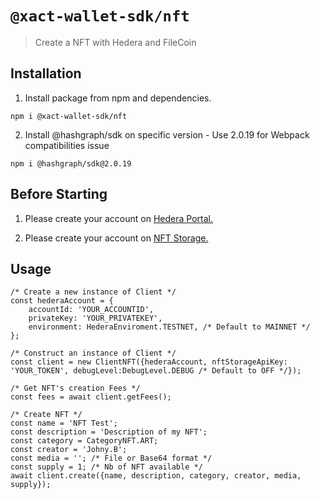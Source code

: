 # `@xact-wallet-sdk/nft`

> Create a NFT with Hedera and FileCoin

## Installation

1. Install package from npm and dependencies.

`npm i @xact-wallet-sdk/nft`

2. Install @hashgraph/sdk on specific version - Use 2.0.19 for Webpack compatibilities issue

`npm i @hashgraph/sdk@2.0.19`

## Before Starting

1. Please create your account on [Hedera Portal.](https://portal.hedera.com/register)

2. Please create your account on [NFT Storage.](https://nft.storage/login/)

## Usage

```
/* Create a new instance of Client */
const hederaAccount = {
    accountId: 'YOUR_ACCOUNTID',
    privateKey: 'YOUR_PRIVATEKEY',
    environment: HederaEnviroment.TESTNET, /* Default to MAINNET */
};
    
/* Construct an instance of Client */
const client = new ClientNFT({hederaAccount, nftStorageApiKey: 'YOUR_TOKEN', debugLevel:DebugLevel.DEBUG /* Default to OFF */});

/* Get NFT's creation Fees */
const fees = await client.getFees();

/* Create NFT */
const name = 'NFT Test';
const description = 'Description of my NFT';
const category = CategoryNFT.ART;
const creator = 'Johny.B';
const media = ''; /* File or Base64 format */
const supply = 1; /* Nb of NFT available */
await client.create({name, description, category, creator, media, supply});
```
